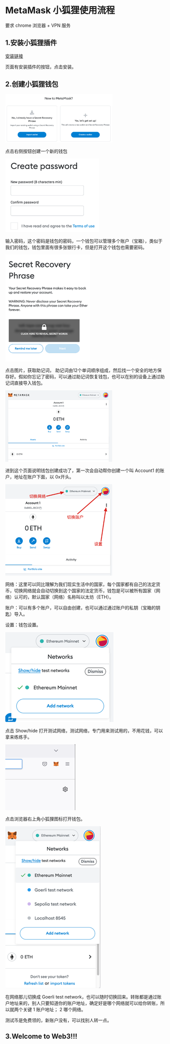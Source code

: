 # MetaMask 小狐狸使用流程

要求 chrome 浏览器 + VPN 服务



## 1.安装小狐狸插件

[安装链接](https://chrome.google.com/webstore/detail/metamask/nkbihfbeogaeaoehlefnkodbefgpgknn?utm_source=chrome-ntp-icon)

页面有安装插件的按钮，点击安装。



## 2.创建小狐狸钱包

<img src="./assets/Pasted Graphic 1.png" alt="Pasted Graphic 1.png" style="zoom: 33%;" />

点击右侧按钮创建一个新的钱包



<img src="./assets/Pasted Graphic 2.png" alt="Pasted Graphic 2.png" style="zoom: 33%;" />

输入密码，这个密码是钱包的密码，一个钱包可以管理多个账户（宝箱），类似于我们的钱包，钱包里面有很多张银行卡，但是打开这个钱包也需要密码。



<img src="./assets/Pasted Graphic 3.png" alt="Pasted Graphic 3.png" style="zoom: 33%;" />

点击图片，获取助记词， 助记词由12个单词顺序组成，然后找一个安全的地方保存好。假如你忘记了密码，可以通过助记词恢复钱包，也可以在别的设备上通过助记词直接导入钱包。



<img src="./assets/Pasted Graphic 4.png" alt="Pasted Graphic 4.png" style="zoom: 33%;" />

进到这个页面说明钱包创建成功了，第一次会自动帮你创建一个叫 Account1 的账户，地址在账户下面，以 0x开头。



<img src="./assets/Pasted Graphic 5.png" alt="Pasted Graphic 5.png" style="zoom: 33%;" />

网络：这里可以同比理解为我们现实生活中的国家，每个国家都有自己的法定货币，切换网络就会自动切换到这个国家的法定货币，钱包是可以被所有国家（网络）认可的，默认国家（网络）名称叫以太坊（ETH）。

账户：可以有多个账户，可以自由创建，也可以通过通过账户的私钥（宝箱的钥匙）导入。

设置：钱包设置。



<img src="./assets/Pasted Graphic 6.png" alt="Pasted Graphic 6.png" style="zoom:50%;" />

点击 Show/hide 打开测试网络，测试网络，专门用来测试用的，不用花钱，可以拿来练练手。



<img src="./assets/Pasted Graphic 8.png" alt="Pasted Graphic 8.png" style="zoom:50%;" />

点击浏览器右上角小狐狸图标打开钱包。



<img src="./assets/Pasted Graphic 9.png" alt="Pasted Graphic 9.png" style="zoom:50%;" />

在网络那儿切换成 Goerli test network，也可以随时切换回来。转账都是通过账户地址来的，别人只要知道你的账户地址，确定好是哪个网络就可以给你转账，所以就两个关键 1 账户地址； 2 哪个网络。

测试币是免费领的，新账户没有，可以找别人转一点。



## 3.Welcome to Web3!!!